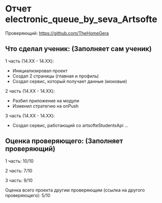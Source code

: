 # Отчет electronic_queue_by_seva_Artsofte
Проверяющий: https://github.com/TheHomeGera

## Что сделал ученик: (Заполняет сам ученик)
1 часть (14.XX - 14.XX):
- Инициализировал проект
- Создал 2 страницы (главная и профиль)
- Создал сервис, который получает данные (моковые)

2 часть (14.XX - 14.XX):
- Разбил приложение на модули
- Изменил стратегию на onPush

3 часть (14.XX - 14.XX):
- Создал сервис, работающий со artsofteStudentsApi
...

## Оценка проверяющего: (Заполняет проверяющий)
1 часть: 10/10

2 часть: 7/10

3 часть: 9/10

Оценка всего проекта другим проверяющим (ссылка на другого проверяющего): 5/10
